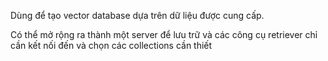 Dùng để tạo vector database dựa trên dữ liệu được cung cấp.

Có thể mở rộng ra thành một server để lưu trữ và các công cụ retriever chỉ cần kết nối đến và chọn các collections cần thiết